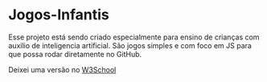 # Jogos-Infantis

Esse projeto está sendo criado especialmente para ensino de crianças com auxílio de inteligencia artificial.
São jogos simples e com foco em JS para que possa rodar diretamente no GitHub.

Deixei uma versão no [W3School](https://jogosinfantis.w3spaces.com/)